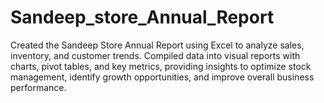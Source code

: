 # Sandeep_store_Annual_Report
Created the Sandeep Store Annual Report using Excel to analyze sales, inventory, and customer trends. Compiled data into visual reports with charts, pivot tables, and key metrics, providing insights to optimize stock management, identify growth opportunities, and improve overall business performance.
